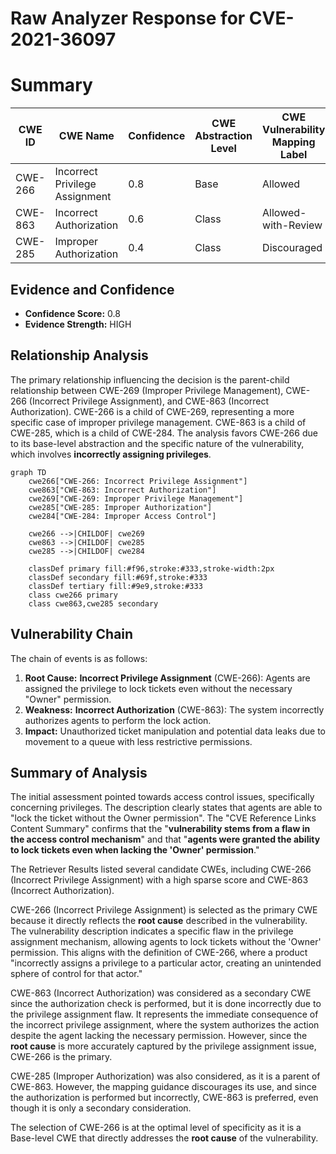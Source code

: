 # Raw Analyzer Response for CVE-2021-36097

# Summary
| CWE ID | CWE Name | Confidence | CWE Abstraction Level | CWE Vulnerability Mapping Label | CWE-Vulnerability Mapping Notes |
|---|---|---|---|---|---|
| CWE-266 | Incorrect Privilege Assignment | 0.8 | Base | Allowed | Primary CWE |
| CWE-863 | Incorrect Authorization | 0.6 | Class | Allowed-with-Review | Secondary Candidate |
| CWE-285 | Improper Authorization | 0.4 | Class | Discouraged | Secondary Candidate |

## Evidence and Confidence

*   **Confidence Score:** 0.8
*   **Evidence Strength:** HIGH

## Relationship Analysis
The primary relationship influencing the decision is the parent-child relationship between CWE-269 (Improper Privilege Management), CWE-266 (Incorrect Privilege Assignment), and CWE-863 (Incorrect Authorization). CWE-266 is a child of CWE-269, representing a more specific case of improper privilege management. CWE-863 is a child of CWE-285, which is a child of CWE-284. The analysis favors CWE-266 due to its base-level abstraction and the specific nature of the vulnerability, which involves **incorrectly assigning privileges**.

```mermaid
graph TD
    cwe266["CWE-266: Incorrect Privilege Assignment"]
    cwe863["CWE-863: Incorrect Authorization"]
    cwe269["CWE-269: Improper Privilege Management"]
    cwe285["CWE-285: Improper Authorization"]
    cwe284["CWE-284: Improper Access Control"]

    cwe266 -->|CHILDOF| cwe269
    cwe863 -->|CHILDOF| cwe285
    cwe285 -->|CHILDOF| cwe284

    classDef primary fill:#f96,stroke:#333,stroke-width:2px
    classDef secondary fill:#69f,stroke:#333
    classDef tertiary fill:#9e9,stroke:#333
    class cwe266 primary
    class cwe863,cwe285 secondary
```

## Vulnerability Chain
The chain of events is as follows:
1.  **Root Cause:** **Incorrect Privilege Assignment** (CWE-266): Agents are assigned the privilege to lock tickets even without the necessary "Owner" permission.
2.  **Weakness:** **Incorrect Authorization** (CWE-863): The system incorrectly authorizes agents to perform the lock action.
3.  **Impact:** Unauthorized ticket manipulation and potential data leaks due to movement to a queue with less restrictive permissions.

## Summary of Analysis
The initial assessment pointed towards access control issues, specifically concerning privileges. The description clearly states that agents are able to "lock the ticket without the Owner permission". The "CVE Reference Links Content Summary" confirms that the "**vulnerability stems from a flaw in the access control mechanism**" and that "**agents were granted the ability to lock tickets even when lacking the 'Owner' permission**."

The Retriever Results listed several candidate CWEs, including CWE-266 (Incorrect Privilege Assignment) with a high sparse score and CWE-863 (Incorrect Authorization).

CWE-266 (Incorrect Privilege Assignment) is selected as the primary CWE because it directly reflects the **root cause** described in the vulnerability. The vulnerability description indicates a specific flaw in the privilege assignment mechanism, allowing agents to lock tickets without the 'Owner' permission. This aligns with the definition of CWE-266, where a product "incorrectly assigns a privilege to a particular actor, creating an unintended sphere of control for that actor."

CWE-863 (Incorrect Authorization) was considered as a secondary CWE since the authorization check is performed, but it is done incorrectly due to the privilege assignment flaw. It represents the immediate consequence of the incorrect privilege assignment, where the system authorizes the action despite the agent lacking the necessary permission. However, since the **root cause** is more accurately captured by the privilege assignment issue, CWE-266 is the primary.

CWE-285 (Improper Authorization) was also considered, as it is a parent of CWE-863. However, the mapping guidance discourages its use, and since the authorization is performed but incorrectly, CWE-863 is preferred, even though it is only a secondary consideration.

The selection of CWE-266 is at the optimal level of specificity as it is a Base-level CWE that directly addresses the **root cause** of the vulnerability.